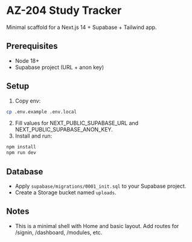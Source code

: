 # AZ-204 Study Tracker

Minimal scaffold for a Next.js 14 + Supabase + Tailwind app.

## Prerequisites
- Node 18+
- Supabase project (URL + anon key)

## Setup
1. Copy env:
```bash
cp .env.example .env.local
```
2. Fill values for NEXT_PUBLIC_SUPABASE_URL and NEXT_PUBLIC_SUPABASE_ANON_KEY.
3. Install and run:
```bash
npm install
npm run dev
```

## Database
- Apply `supabase/migrations/0001_init.sql` to your Supabase project.
- Create a Storage bucket named `uploads`.

## Notes
- This is a minimal shell with Home and basic layout. Add routes for /signin, /dashboard, /modules, etc.
